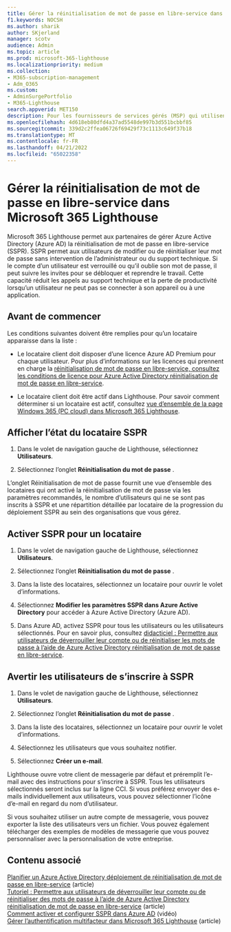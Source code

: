 ```yaml
---
title: Gérer la réinitialisation de mot de passe en libre-service dans Microsoft 365 Lighthouse
f1.keywords: NOCSH
ms.author: sharik
author: SKjerland
manager: scotv
audience: Admin
ms.topic: article
ms.prod: microsoft-365-lighthouse
ms.localizationpriority: medium
ms.collection:
- M365-subscription-management
- Adm_O365
ms.custom:
- AdminSurgePortfolio
- M365-Lighthouse
search.appverid: MET150
description: Pour les fournisseurs de services gérés (MSP) qui utilisent Microsoft 365 Lighthouse, découvrez comment gérer la réinitialisation de mot de passe en libre-service.
ms.openlocfilehash: 4d618eb80dfd4a37ad5548de997b3d551bcbbf85
ms.sourcegitcommit: 339d2c2ffea06726f69429f73c1113c649f37b18
ms.translationtype: MT
ms.contentlocale: fr-FR
ms.lasthandoff: 04/21/2022
ms.locfileid: "65022358"
---
```

# <a name="manage-self-service-password-reset-in-microsoft-365-lighthouse"></a>Gérer la réinitialisation de mot de passe en libre-service dans Microsoft 365 Lighthouse

Microsoft 365 Lighthouse permet aux partenaires de gérer Azure Active Directory (Azure AD) la réinitialisation de mot de passe en libre-service (SSPR). SSPR permet aux utilisateurs de modifier ou de réinitialiser leur mot de passe sans intervention de l’administrateur ou du support technique. Si le compte d’un utilisateur est verrouillé ou qu’il oublie son mot de passe, il peut suivre les invites pour se débloquer et reprendre le travail. Cette capacité réduit les appels au support technique et la perte de productivité lorsqu’un utilisateur ne peut pas se connecter à son appareil ou à une application.

## <a name="before-you-begin"></a>Avant de commencer

Les conditions suivantes doivent être remplies pour qu’un locataire apparaisse dans la liste :

- Le locataire client doit disposer d’une licence Azure AD Premium pour chaque utilisateur. Pour plus d’informations sur les licences qui prennent en charge la [réinitialisation de mot de passe en libre-service, consultez les conditions de licence pour Azure Active Directory réinitialisation de mot de passe en libre-service](/azure/active-directory/authentication/concept-sspr-licensing).

- Le locataire client doit être actif dans Lighthouse. Pour savoir comment déterminer si un locataire est actif, consultez [vue d’ensemble de la page Windows 365 (PC cloud) dans Microsoft 365 Lighthouse](m365-lighthouse-tenants-page-overview.md).

## <a name="view-sspr-tenant-status"></a>Afficher l’état du locataire SSPR

1. Dans le volet de navigation gauche de Lighthouse, sélectionnez **Utilisateurs**.

2. Sélectionnez l’onglet **Réinitialisation du mot de passe** .

L’onglet Réinitialisation de mot de passe fournit une vue d’ensemble des locataires qui ont activé la réinitialisation de mot de passe via les paramètres recommandés, le nombre d’utilisateurs qui ne se sont pas inscrits à SSPR et une répartition détaillée par locataire de la progression du déploiement SSPR au sein des organisations que vous gérez.

## <a name="enable-sspr-for-a-tenant"></a>Activer SSPR pour un locataire

1. Dans le volet de navigation gauche de Lighthouse, sélectionnez **Utilisateurs**.

2. Sélectionnez l’onglet **Réinitialisation du mot de passe** .

3. Dans la liste des locataires, sélectionnez un locataire pour ouvrir le volet d’informations.

4. Sélectionnez **Modifier les paramètres SSPR dans Azure Active Directory** pour accéder à Azure Active Directory (Azure AD).

5. Dans Azure AD, activez SSPR pour tous les utilisateurs ou les utilisateurs sélectionnés. Pour en savoir plus, consultez [didacticiel : Permettre aux utilisateurs de déverrouiller leur compte ou de réinitialiser les mots de passe à l’aide de Azure Active Directory réinitialisation de mot de passe en libre-service](/azure/active-directory/authentication/tutorial-enable-sspr).

## <a name="notify-users-to-register-for-sspr"></a>Avertir les utilisateurs de s’inscrire à SSPR

1. Dans le volet de navigation gauche de Lighthouse, sélectionnez **Utilisateurs**.

2. Sélectionnez l’onglet **Réinitialisation du mot de passe** .

3. Dans la liste des locataires, sélectionnez un locataire pour ouvrir le volet d’informations.

4. Sélectionnez les utilisateurs que vous souhaitez notifier.

5. Sélectionnez **Créer un e-mail**.

Lighthouse ouvre votre client de messagerie par défaut et préremplit l’e-mail avec des instructions pour s’inscrire à SSPR. Tous les utilisateurs sélectionnés seront inclus sur la ligne CCI. Si vous préférez envoyer des e-mails individuellement aux utilisateurs, vous pouvez sélectionner l’icône d’e-mail en regard du nom d’utilisateur.

Si vous souhaitez utiliser un autre compte de messagerie, vous pouvez exporter la liste des utilisateurs vers un fichier. Vous pouvez également télécharger des exemples de modèles de messagerie que vous pouvez personnaliser avec la personnalisation de votre entreprise.

## <a name="related-content"></a>Contenu associé

[Planifier un Azure Active Directory déploiement de réinitialisation de mot de passe en libre-service](/azure/active-directory/authentication/howto-sspr-deployment) (article)\
[Tutoriel : Permettre aux utilisateurs de déverrouiller leur compte ou de réinitialiser des mots de passe à l’aide de Azure Active Directory réinitialisation de mot de passe en libre-service](/azure/active-directory/authentication/tutorial-enable-sspr) (article)\
[Comment activer et configurer SSPR dans Azure AD](https://www.youtube.com/watch?v=rA8TvhNcCvQ) (vidéo)\
[Gérer l’authentification multifacteur dans Microsoft 365 Lighthouse](m365-lighthouse-manage-mfa.md) (article)
